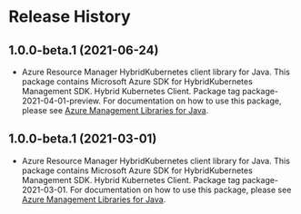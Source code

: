 # Release History

## 1.0.0-beta.1 (2021-06-24)

- Azure Resource Manager HybridKubernetes client library for Java. This package contains Microsoft Azure SDK for HybridKubernetes Management SDK. Hybrid Kubernetes Client. Package tag package-2021-04-01-preview. For documentation on how to use this package, please see [Azure Management Libraries for Java](https://aka.ms/azsdk/java/mgmt).

## 1.0.0-beta.1 (2021-03-01)

- Azure Resource Manager HybridKubernetes client library for Java. This package contains Microsoft Azure SDK for HybridKubernetes Management SDK. Hybrid Kubernetes Client. Package tag package-2021-03-01. For documentation on how to use this package, please see [Azure Management Libraries for Java](https://aka.ms/azsdk/java/mgmt).
